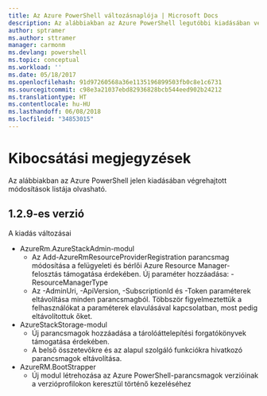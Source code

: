 ```yaml
---
title: Az Azure PowerShell változásnaplója | Microsoft Docs
description: Az alábbiakban az Azure PowerShell legutóbbi kiadásában végrehajtott módosítások előzményei olvashatók.
author: sptramer
ms.author: sttramer
manager: carmonm
ms.devlang: powershell
ms.topic: conceptual
ms.workload: ''
ms.date: 05/18/2017
ms.openlocfilehash: 91d97260568a36e1135196899503fb0c8e1c6731
ms.sourcegitcommit: c98e3a21037ebd82936828bcb544eed902b24212
ms.translationtype: HT
ms.contentlocale: hu-HU
ms.lasthandoff: 06/08/2018
ms.locfileid: "34853015"
---
```

# <a name="release-notes"></a>Kibocsátási megjegyzések

Az alábbiakban az Azure PowerShell jelen kiadásában végrehajtott módosítások listája olvasható.

## <a name="version-129"></a>1.2.9-es verzió

A kiadás változásai

* AzureRm.AzureStackAdmin-modul
    + Az Add-AzureRmResourceProviderRegistration parancsmag módosítása a felügyeleti és bérlői Azure Resource Manager-felosztás támogatása érdekében. Új paraméter hozzáadása: -ResourceManagerType
    + Az -AdminUri, -ApiVersion, -SubscriptionId és -Token paraméterek eltávolítása minden parancsmagból. Többször figyelmeztettük a felhasználókat a paraméterek elavulásával kapcsolatban, most pedig eltávolítottuk őket.
* AzureStackStorage-modul
    + Új parancsmagok hozzáadása a tárolóáttelepítési forgatókönyvek támogatása érdekében.
    + A belső összetevőkre és az alapul szolgáló funkciókra hivatkozó parancsmagok eltávolítása.
* AzureRM.BootStrapper
    + Új modul létrehozása az Azure PowerShell-parancsmagok verzióinak a verzióprofilokon keresztül történő kezeléséhez